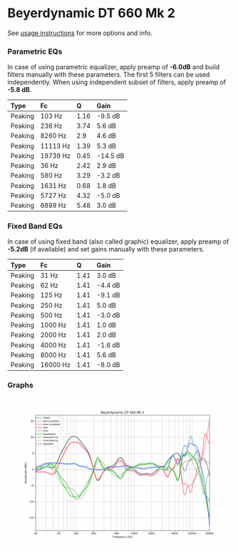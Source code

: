 # Beyerdynamic DT 660 Mk 2
See [usage instructions](https://github.com/jaakkopasanen/AutoEq#usage) for more options and info.

### Parametric EQs
In case of using parametric equalizer, apply preamp of **-6.0dB** and build filters manually
with these parameters. The first 5 filters can be used independently.
When using independent subset of filters, apply preamp of **-5.8 dB**.

| Type    | Fc       |    Q | Gain     |
|:--------|:---------|:-----|:---------|
| Peaking | 103 Hz   | 1.16 | -9.5 dB  |
| Peaking | 236 Hz   | 3.74 | 5.6 dB   |
| Peaking | 8260 Hz  | 2.9  | 4.6 dB   |
| Peaking | 11113 Hz | 1.39 | 5.3 dB   |
| Peaking | 19739 Hz | 0.45 | -14.5 dB |
| Peaking | 36 Hz    | 2.42 | 2.9 dB   |
| Peaking | 580 Hz   | 3.29 | -3.2 dB  |
| Peaking | 1631 Hz  | 0.68 | 1.8 dB   |
| Peaking | 5727 Hz  | 4.32 | -5.0 dB  |
| Peaking | 6889 Hz  | 5.48 | 3.0 dB   |

### Fixed Band EQs
In case of using fixed band (also called graphic) equalizer, apply preamp of **-5.2dB**
(if available) and set gains manually with these parameters.

| Type    | Fc       |    Q | Gain    |
|:--------|:---------|:-----|:--------|
| Peaking | 31 Hz    | 1.41 | 3.0 dB  |
| Peaking | 62 Hz    | 1.41 | -4.4 dB |
| Peaking | 125 Hz   | 1.41 | -9.1 dB |
| Peaking | 250 Hz   | 1.41 | 5.0 dB  |
| Peaking | 500 Hz   | 1.41 | -3.0 dB |
| Peaking | 1000 Hz  | 1.41 | 1.0 dB  |
| Peaking | 2000 Hz  | 1.41 | 2.0 dB  |
| Peaking | 4000 Hz  | 1.41 | -1.6 dB |
| Peaking | 8000 Hz  | 1.41 | 5.6 dB  |
| Peaking | 16000 Hz | 1.41 | -8.0 dB |

### Graphs
![](./Beyerdynamic%20DT%20660%20Mk%202.png)